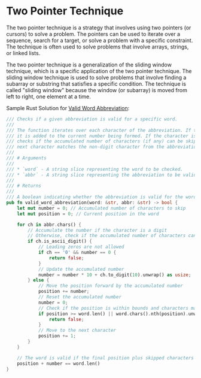 # Two Pointer Technique

The two pointer technique is a strategy that involves using two pointers (or cursors) to solve a problem. The pointers can be used to iterate over a sequence, search for a target, or solve a problem with a specific constraint. The technique is often used to solve problems that involve arrays, strings, or linked lists.

The two pointer technique is a generalization of the sliding window technique, which is a specific application of the two pointer technique. The sliding window technique is used to solve problems that involve finding a subarray or substring that satisfies a specific condition. The technique is called "sliding window" because the window (or subarray) is moved from left to right, one element at a time.

Sample Rust Solution for [Valid Word Abbreviation](https://leetcode.com/problems/valid-word-abbreviation):

```rust
/// Checks if a given abbreviation is valid for a specific word.
///
/// The function iterates over each character of the abbreviation. If the character is a digit,
/// it is added to the current number being formed. If the character is not a digit, the function
/// checks if the accumulated number of characters (if any) can be skipped in the word and if the
/// next character matches the non-digit character from the abbreviation.
///
/// # Arguments
///
/// * `word` - A string slice representing the word to be checked.
/// * `abbr` - A string slice representing the abbreviation to be validated.
///
/// # Returns
///
/// A boolean indicating whether the abbreviation is valid for the word.
pub fn valid_word_abbreviation(word: &str, abbr: &str) -> bool {
    let mut number = 0; // Accumulated number of characters to skip
    let mut position = 0; // Current position in the word

    for ch in abbr.chars() {
        // Accumulate the number if the character is a digit
        // Otherwise, check if the accumulated number of characters can be skipped
        if ch.is_ascii_digit() {
            // Leading zeros are not allowed
            if ch == '0' && number == 0 {
                return false;
            }
            // Update the accumulated number
            number = number * 10 + ch.to_digit(10).unwrap() as usize;
        } else {
            // Move the position forward by the accumulated number
            position += number;
            // Reset the accumulated number
            number = 0;
            // Check if the position is within bounds and characters match
            if position >= word.len() || word.chars().nth(position).unwrap() != ch {
                return false;
            }
            // Move to the next character
            position += 1;
        }
    }

    // The word is valid if the final position plus skipped characters equals the word's length
    position + number == word.len()
}
```
